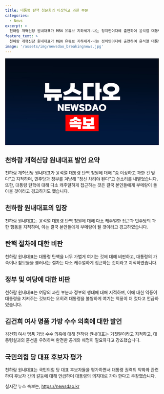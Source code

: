```yaml
---
title: 대통령 탄핵 청문회의 이상하고 과한 부분
categories:
  - News
excerpt: >
  천하람 개혁신당 원내대표가 MBN 유튜브 지하세계-나는 정치인이다에 출연하여 윤석열 대통령 탄핵 청원과 관련해 논란을 제기했다. 그는 탄핵 절차를 캐주얼하게 다루는 것에 대해 비판하며, 불필요한 정치적 쟁점을 만들고 있는 것이라고 지적했다. 또한 대통령과 여당에 대해 정신을 차려야 한다고 촉구했으며, 국민의힘 당 대표 후보자들에 대한 평가와 관련하여도 견해를 밝혔다. 이러한 발언으로 논란과 관심을 불러일으킨 천하람 개혁신당 원내대표의 발언이 화제를 모으고 있다.
feature_text: >
  천하람 개혁신당 원내대표가 MBN 유튜브 지하세계-나는 정치인이다에 출연하여 윤석열 대통령 탄핵 청원과 관련해 논란을 제기했다. 그는 탄핵 절차를 캐주얼하게 다루는 것에 대해 비판하며, 불필요한 정치적 쟁점을 만들고 있는 것이라고 지적했다. 또한 대통령과 여당에 대해 정신을 차려야 한다고 촉구했으며, 국민의힘 당 대표 후보자들에 대한 평가와 관련하여도 견해를 밝혔다. 이러한 발언으로 논란과 관심을 불러일으킨 천하람 개혁신당 원내대표의 발언이 화제를 모으고 있다.
image: '/assets/img/newsdao_breakingnews.jpg'
---
```


<p><img src="/assets/img/newsdao_breakingnews.jpg" alt="ontimetimes 속보" /></p>

<h2 data-ke-size="size26">천하람 개혁신당 원내대표 발언 요약</h2>

<p data-ke-size="size16">천하람 개혁신당 원내대표가 윤석열 대통령 탄핵 청원에 대해 "좀 이상하고 과한 건 맞다"고 지적하며, 민주당과 정부를 겨냥해 "정신 차려야 된다"고 쓴소리를 내뱉었습니다. 또한, 대통령 탄핵에 대해 다소 캐주얼하게 접근하는 것은 결국 본인들에게 부메랑이 돌아올 것이라고 경고하기도 했습니다.</p>

<h2 data-ke-size="size26">천하람 원내대표의 입장</h2>

<p data-ke-size="size16">천하람 원내대표는 윤석열 대통령 탄핵 청원에 대해 다소 캐주얼한 접근과 민주당의 과한 행동을 지적하며, 이는 결국 본인들에게 부메랑이 될 것이라고 경고하였습니다.</p>

<h2 data-ke-size="size26">탄핵 절차에 대한 비판</h2>

<p data-ke-size="size16">천하람 원내대표는 대통령 탄핵을 너무 가볍게 여기는 것에 대해 비판하고, 대통령의 가족이나 참모들을 불러내는 절차는 다소 캐주얼하게 접근하는 것이라고 지적하였습니다.</p>

<h2 data-ke-size="size26">정부 및 여당에 대한 비판</h2>

<p data-ke-size="size16">천하람 원내대표는 여당의 과한 부분과 정부의 행태에 대해 지적하며, 이에 대한 역풍이 대통령을 지켜주는 것보다는 오히려 대통령을 불쌍하게 여기는 역풍이 더 컸다고 언급하였습니다.</p>

<h2 data-ke-size="size26">김건희 여사 명품 가방 수수 의혹에 대한 발언</h2>

<p data-ke-size="size16">김건희 여사 명품 가방 수수 의혹에 대해 천하람 원내대표는 거짓말이라고 지적하고, 대통령실과의 혼선을 우려하며 완전한 공개와 해명이 필요하다고 강조했습니다.</p>

<h2 data-ke-size="size26">국민의힘 당 대표 후보자 평가</h2>

<p data-ke-size="size16">천하람 원내대표는 국민의힘 당 대표 후보자들을 평가하면서 대통령 권력의 약화와 관련하여 후보자 간의 갈등에 대해 언급하며 대통령의 의지대로 가야 한다고 주장했습니다.</p>
실시간 뉴스 속보는, <a href="https://newsdao.kr" rel="dofollow">https://newsdao.kr</a>



